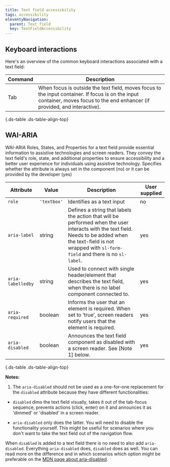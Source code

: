 ```yaml
---
title: Text field accessibility
tags: accessibility
eleventyNavigation:
  parent: Text field
  key: TextFieldAccessibility
---
```

<section>

## Keyboard interactions

Here's an overview of the common keyboard interactions associated with a text field:

<div class="ds-table-wrapper">

|Command|Description|
|-|-|
|Tab|When focus is outside the text field, moves focus to the input container. If focus is on the input container, moves focus to the end enhancer (if provided, and interactive).|

{.ds-table .ds-table-align-top}

</div>

</section>

<section>


## WAI-ARIA
WAI-ARIA Roles, States, and Properties for a text field provide essential information to assistive technologies and screen readers. They convey the text field's role, state, and additional properties to ensure accessibility and a better user experience for individuals using assistive technology.
<sl-tooltip id="tooltip1">Specifies whether the attribute is always set in the component (no) or it can be provided by the developer (yes)</sl-tooltip>

<div class="ds-table-wrapper">

|Attribute | Value | Description | User supplied <sl-icon name="info" aria-describedby="tooltip1" size="md"></sl-icon> |
|-|-|-|-|
|`role`|`'textbox'`|Identifies as a text input|no|
|`aria-label`	|string|Defines a string that labels the action that will be performed when the user interacts with the text field. Needs to be added when the text-field is not wrapped with `sl-form-field` and there is no `sl-label`. |yes|
|`aria-labelledby`|string|Used to connect with single header/element that describes the text field, when there is no label component connected to.|yes|
|`aria-required`	|boolean|Informs the user that an element is required. When set to ‘true’, screen readers notify users that the element is required. |yes|
|`aria-disabled`|boolean|Announces the text field component as disabled with a screen reader. See [Note 1] below.|yes|

{.ds-table .ds-table-align-top}

</div>

**Notes:**
1. The `aria-disabled` should not be used as a one-for-one replacement for the `disabled` attribute because they have different functionalities:

- `disabled` dims the text field visually, takes it out of the tab-focus sequence, prevents actions (click, enter) on it and announces it as 'dimmed' or 'disabled' in a screen reader.

- `aria-disabled` only does the latter. You will need to disable the functionality yourself. This might be useful for scenarios where you don't want to take the text field out of the navigation flow.

When `disabled` is added to a text field there is no need to also add `aria-disabled`. Everything `aria-disabled` does, `disabled` does as well. You can read more on the difference and in which scenarios which option might be preferable on the [MDN page about aria-disabled](https://developer.mozilla.org/en-US/docs/Web/Accessibility/ARIA/Attributes/aria-disabled).


</section>

